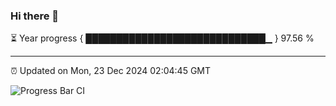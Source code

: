 ### Hi there 👋

⏳ Year progress { █████████████████████████████▁ } 97.56 %

---

⏰ Updated on Mon, 23 Dec 2024 02:04:45 GMT

![Progress Bar CI](https://github.com/IshwaranRudhara/GIT-ACTION/workflows/Progress%20Bar%20CI/badge.svg)

